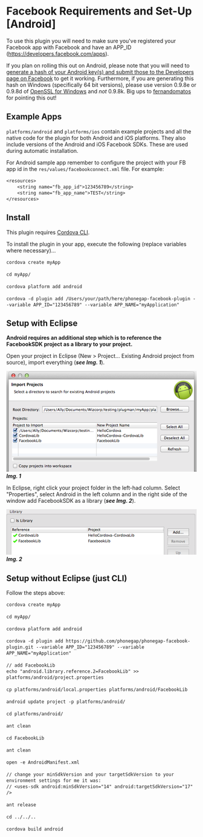 # Facebook Requirements and Set-Up [Android]

To use this plugin you will need to make sure you've registered your Facebook app with Facebook and have an APP_ID (https://developers.facebook.com/apps).

If you plan on rolling this out on Android, please note that you will need to [generate a hash of your Android key(s) and submit those to the Developers page on Facebook](https://developers.facebook.com/docs/android/getting-started/facebook-sdk-for-android/) to get it working. Furthermore, if you are generating this hash on Windows (specifically 64 bit versions), please use version 0.9.8e or 0.9.8d of [OpenSSL for Windows](http://code.google.com/p/openssl-for-windows/downloads/list) and *not* 0.9.8k. Big ups to [fernandomatos](http://github.com/fernandomatos) for pointing this out!

## Example Apps

`platforms/android` and `platforms/ios` contain example projects and all the native code for the plugin for both Android and iOS platforms. They also include versions of the Android and iOS Facebook SDKs. These are used during automatic installation.

For Android sample app remember to configure the project with your FB app id in the `res/values/facebookconnect.xml` file. For example:

	<resources>
    	<string name="fb_app_id">123456789</string>
    	<string name="fb_app_name">TEST</string>
	</resources>

## Install

This plugin requires [Cordova CLI](http://cordova.apache.org/docs/en/3.5.0/guide_cli_index.md.html).

To install the plugin in your app, execute the following (replace variables where necessary)...

	cordova create myApp

	cd myApp/

	cordova platform add android

	cordova -d plugin add /Users/your/path/here/phonegap-facebook-plugin --variable APP_ID="123456789" --variable APP_NAME="myApplication"

## Setup with Eclipse

**Android requires an additional step which is to reference the FacebookSDK project as a library to your project.**

Open your project in Eclipse (New > Project... Existing Android project from source), import everything (***see Img. 1***).

![image](./android_setup_1.png) ***Img. 1***

In Eclipse, right click your project folder in the left-had column. Select "Properties", select Android in the left column and in the right side of the window add FacebookSDK as a library (***see Img. 2***).

![image](./android_setup_2.png) ***Img. 2***


## Setup without Eclipse (just CLI)

Follow the steps above:

	cordova create myApp

	cd myApp/

	cordova platform add android

	cordova -d plugin add https://github.com/phonegap/phonegap-facebook-plugin.git --variable APP_ID="123456789" --variable APP_NAME="myApplication"
	
	// add FacebookLib
	echo "android.library.reference.2=FacebookLib" >> platforms/android/project.properties
	
	cp platforms/android/local.properties platforms/android/FacebookLib
	
	android update project -p platforms/android/
	
	cd platforms/android/
	
	ant clean
	
	cd FacebookLib
	
	ant clean
	
	open -e AndroidManifest.xml	

	// change your minSdkVersion and your targetSdkVersion to your environment settings for me it was:
	// <uses-sdk android:minSdkVersion="14" android:targetSdkVersion="17" />
	
	ant release
	
	cd ../../..
	
	cordova build android
